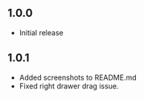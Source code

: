 ## 1.0.0

- Initial release

## 1.0.1

- Added screenshots to README.md
- Fixed right drawer drag issue.
